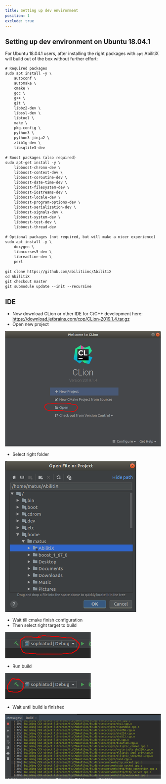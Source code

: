 ```yaml
---
title: Setting up dev environment
position: 1
exclude: true
---
```

## Setting up dev environment on Ubuntu 18.04.1 
For Ubuntu 18.04.1 users, after installing the right packages with `apt` AbilitiX
will build out of the box without further effort:

    # Required packages
    sudo apt install -y \
        autoconf \
        automake \
        cmake \
        gcc \
        g++ \
        git \
        libbz2-dev \
        libssl-dev \
        libtool \
        make \
        pkg-config \
        python3 \
        python3-jinja2 \
        zlib1g-dev \
        libsqlite3-dev
        
    # Boost packages (also required)
    sudo apt-get install -y \
        libboost-chrono-dev \
        libboost-context-dev \
        libboost-coroutine-dev \
        libboost-date-time-dev \
        libboost-filesystem-dev \
        libboost-iostreams-dev \
        libboost-locale-dev \
        libboost-program-options-dev \
        libboost-serialization-dev \
        libboost-signals-dev \
        libboost-system-dev \
        libboost-test-dev \
        libboost-thread-dev

    # Optional packages (not required, but will make a nicer experience)
    sudo apt install -y \
        doxygen \
        libncurses5-dev \
        libreadline-dev \
        perl
        
    git clone https://github.com/abilitiinc/AbilitiX
    cd AbilitiX
    git checkout master
    git submodule update --init --recursive
    

## IDE
* Now download CLion or other IDE for C/C++ development here: https://download.jetbrains.com/cpp/CLion-2019.1.4.tar.gz
* Open new project

![open1](images/open1.png)
* Select right folder

![Open2](images/open2.png)

* Wait till cmake finish configuration
* Then select right target to build

![Target](images/target.png)
* Run build

![Build](images/build.png)
* Wait until build is finished

![Building](images/building.png)  


   
